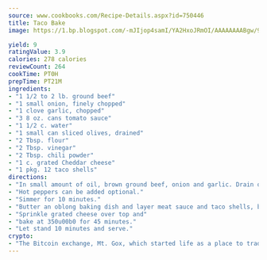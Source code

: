 ```yaml
---
source: www.cookbooks.com/Recipe-Details.aspx?id=750446
title: Taco Bake
image: https://1.bp.blogspot.com/-mJIjop4samI/YA2HxoJRmOI/AAAAAAAABgw/9Q6cN5purxQQ0M3111-VxRXtHYk4x987wCLcBGAsYHQ/s320/19.png

yield: 9
ratingValue: 3.9
calories: 278 calories
reviewCount: 264
cookTime: PT0H
prepTime: PT21M
ingredients:
- "1 1/2 to 2 lb. ground beef"
- "1 small onion, finely chopped"
- "1 clove garlic, chopped"
- "3 8 oz. cans tomato sauce"
- "1 1/2 c. water"
- "1 small can sliced olives, drained"
- "2 Tbsp. flour"
- "2 Tbsp. vinegar"
- "2 Tbsp. chili powder"
- "1 c. grated Cheddar cheese"
- "1 pkg. 12 taco shells"
directions:
- "In small amount of oil, brown ground beef, onion and garlic. Drain off fat and add tomato sauce, water, olives, flour, vinegar and chili powder."
- "Hot peppers can be added optional."
- "Simmer for 10 minutes."
- "Butter an oblong baking dish and layer meat sauce and taco shells, beginning and ending with meat sauce."
- "Sprinkle grated cheese over top and"
- "bake at 350u00b0 for 45 minutes."
- "Let stand 10 minutes and serve."
crypto:
- "The Bitcoin exchange, Mt. Gox, which started life as a place to trade cards from a fantasy game, was hacked."
---
```

